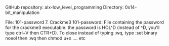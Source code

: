 GitHub repository: alx-low_level_programming
Directory: 0x14-bit_manipulation

File: 101-password
7. Crackme3
101-password: File containing the password for the crackme3 executable.
the password is HOL^D (instead of ^D, you'll type ctrl+V then CTR+D). To close instead of typing :wq, type :set binary noeol then :wq then chmod u+x .... etc 
